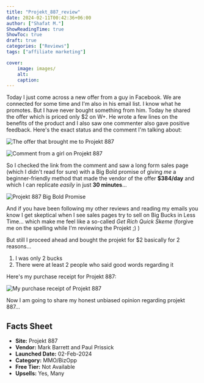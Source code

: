 ```yaml
---
title: "Projekt_887_review"
date: 2024-02-11T00:42:36+06:00
author: ["Shafat M."]
ShowReadingTime: true
ShowToc: true
draft: true
categories: ["Reviews"]
tags: ["affiliate marketing"]

cover: 
    image: images/
    alt: 
    caption: 
---
```


Today I just come across a new offer from a guy in Facebook. We are connected for some time and I'm also in his email list. I know what he promotes. But I have never bought something from him. Today he shared the offer which is priced only $2 on W+. He wrote a few lines on the benefits of the product and I also saw one commenter also gave positive feedback. Here's the exact status and the comment I'm talking about:

![The offer that brought me to Projekt 887](/images/screenshots/status_that_introduced_me_projekt_887.png "Facebook post from a marketer on Projekt 887")

![Comment from a girl on Projekt 887](/images/screenshots/comment_supporting_projekt_887.png "A girl also supported the post with a positive ocmment on Projekt 887")

So I checked the link from the comment and saw a long form sales page (which I didn't read for sure) with a Big Bold promise of giving *me* a beginner-friendly method that made the vendor of the offer **$384/day** and which I can replicate *easily* in just **30 minutes**...

![Projekt 887 Big Bold Promise](/images/screenshots/projekt_887_big_bold_promise.png "It says you can replicate the system in 30 minutes/day and make $384/day")

And if you have been following my other reviews and reading my emails you know I get skeptical when I see sales pages try to sell on Big Bucks in Less Time... which make me feel like a so-called *Get Rich Quick Skeme* (forgive me on the spelling while I'm reviewing the Projekt ;) )

But still I proceed ahead and bought the projekt for $2 basically for 2 reasons...

1. I was only 2 bucks
2. There were at least 2 people who said good words regarding it


Here's my purchase receipt for Projekt 887:

![My purchase receipt of Projekt 887](/images/screenshots/projekt_887_purchase_receipt.png "I purchased projekt 887 for mere 2 bucks")


Now I am going to share my honest unbiased opinion regarding projekt 887...


## Facts Sheet
- **Site:** Projekt 887
- **Vendor:** Mark Barrett and Paul Prissick
- **Launched Date:** 02-Feb-2024 
- **Category:** MMO/BizOpp
- **Free Tier:** Not Available
- **Upsells:** Yes, Many
